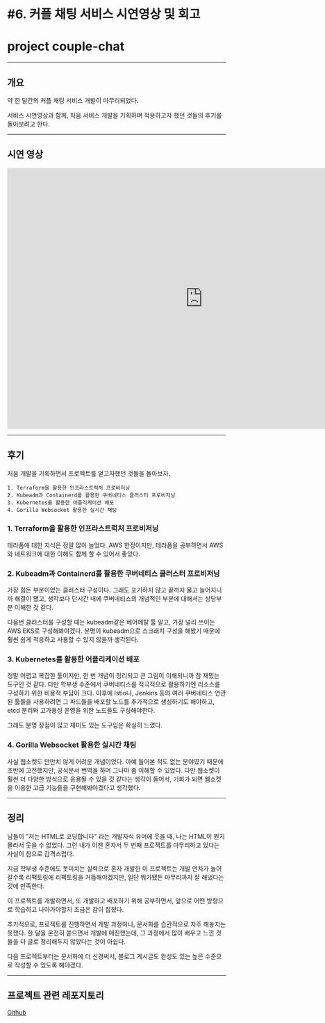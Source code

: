 # #6. 커플 채팅 서비스 시연영상 및 회고
# project couple-chat

---

## 개요

약 한 달간의 커플 채팅 서비스 개발이 마무리되었다.

서비스 시연영상과 함께, 처음 서비스 개발을 기획하며 적용하고자 했던 것들의 후기를 돌아보려고 한다.

---

## 시연 영상

<iframe width="900" height="600" src="https://www.youtube.com/embed/eciM1M9p2E4?si=rCm5wBqr4AZiUp-c" title="YouTube video player" frameborder="0" allow="accelerometer; autoplay; clipboard-write; encrypted-media; gyroscope; picture-in-picture; web-share" allowfullscreen></iframe>

---

## 후기

처음 개발을 기획하면서 프로젝트를 얻고자했던 것들을 돌아보자.

```
1. Terraform을 활용한 인프라스트럭처 프로비저닝
2. Kubeadm과 Containerd를 활용한 쿠버네티스 클러스터 프로비저닝
3. Kubernetes를 활용한 어플리케이션 배포
4. Gorilla Websocket 활용한 실시간 채팅
```

### 1. Terraform을 활용한 인프라스트럭처 프로비저닝

테라폼에 대한 지식은 정말 많이 늘었다. AWS 한정이지만, 테라폼을 공부하면서 AWS와 네트워크에 대한 이해도 함께 할 수 있어서 좋았다.


### 2. Kubeadm과 Containerd를 활용한 쿠버네티스 클러스터 프로비저닝

가장 힘든 부분이었는 클러스터 구성이다. 그래도 포기하지 않고 끝까지 물고 늘어지니까 해결이 됐고, 생각보다 단시간 내에 쿠버네티스의 개념적인 부분에 대해서는 상당부분 이해한 것 같다.

다음번 클러스터를 구성할 때는 kubeadm같은 베어메탈 툴 말고, 가장 널리 쓰이는 AWS EKS로 구성해봐야겠다. 분명이 kubeadm으로 스크래치 구성을 해봤기 때문에 훨씬 쉽게 적응하고 사용할 수 있지 않을까 생각된다.

### 3. Kubernetes를 활용한 어플리케이션 배포

정말 어렵고 복잡한 툴이지만, 한 번 개념이 정리되고 큰 그림이 이해되니까 참 재밌는 도구인 것 같다. 다만 학부생 수준에서 쿠버네티스를 적극적으로 활용하기엔 리소스를 구성하기 위한 비용적 부담이 크다. 이후에 Istio나, Jenkins 등의 여러 쿠버네티스 연관된 툴들을 사용하려면 그 파드들을 배포할 노드를 추가적으로 생성하기도 해야하고, etcd 분리와 고가용성 운영을 위한 노드들도 구성해야한다.

그래도 분명 장점이 많고 재미도 있는 도구임은 확실히 느꼈다.

### 4. Gorilla Websocket 활용한 실시간 채팅

사실 웹소켓도 만만치 않게 어려운 개념이었다. 아예 들어본 적도 없는 분야였기 때문에 초반에 고전했지만, 공식문서 번역을 하며 그나마 좀 이해할 수 있었다. 다만 웹소켓이 훨씬 더 다양한 방식으로 응용될 수 있을 것 같다는 생각이 들어서, 기회가 되면 웹소켓을 이용한 고급 기능들을 구현해봐야겠다고 생각했다.

---

## 정리

남들이 "저는 HTML로 코딩합니다" 라는 개발자식 유머에 웃을 때, 나는 HTML이 뭔지 몰라서 웃을 수 없었다. 그런 내가 이젠 혼자서 두 번째 프로젝트를 마무리하고 있다는 사실이 참으로 감격스럽다.

지금 학부생 수준에도 못미치는 실력으로 혼자 개발한 이 프로젝트는 개발 연차가 늘어갈수록 리팩토링에 리팩토링을 거듭해야겠지만, 일단 뭐가됐든 마무리까지 잘 해냈다는 것에 만족한다.

이 프로젝트를 개발하면서, 또 개발하고 배포하기 위해 공부하면서, 앞으로 어떤 방향으로 학습하고 나아가야할지 조금은 감이 잡혔다.

추가적으로, 프로젝트를 진행하면서 개발 과정이나, 문서화를 습관적으로 자주 해놓지는 못했다. 한 달을 온전히 쏟으면서 개발에 매진했는데, 그 과정에서 많이 배우고 느낀 것들을 다 글로 정리해두지 않았다는 것이 아쉽다.

다음 프로젝트부터는 문서화에 더 신경써서, 블로그 게시글도 완성도 있는 높은 수준으로 작성할 수 있도록 해야겠다.

---

## 프로젝트 관련 레포지토리

[Github](https://github.com/choigonyok/couple-chat-service-project)